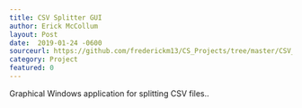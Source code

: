 ```yaml
---
title: CSV Splitter GUI
author: Erick McCollum
layout: Post
date:  2019-01-24 -0600
sourceurl: https://github.com/frederickm13/CS_Projects/tree/master/CSV_Splitter_GUI
category: Project
featured: 0
---
```


Graphical Windows application for splitting CSV files..